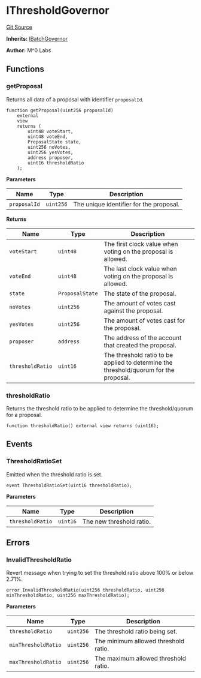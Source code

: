 # IThresholdGovernor
[Git Source](https://github.com/MZero-Labs/ttg/blob/0d2761f8db14b390e923f59bdae9799fbf9adf2c/src/abstract/interfaces/IThresholdGovernor.sol)

**Inherits:**
[IBatchGovernor](/src/abstract/interfaces/IBatchGovernor.sol/interface.IBatchGovernor.md)

**Author:**
M^0 Labs


## Functions
### getProposal

Returns all data of a proposal with identifier `proposalId`.


```solidity
function getProposal(uint256 proposalId)
    external
    view
    returns (
        uint48 voteStart,
        uint48 voteEnd,
        ProposalState state,
        uint256 noVotes,
        uint256 yesVotes,
        address proposer,
        uint16 thresholdRatio
    );
```
**Parameters**

|Name|Type|Description|
|----|----|-----------|
|`proposalId`|`uint256`|    The unique identifier for the proposal.|

**Returns**

|Name|Type|Description|
|----|----|-----------|
|`voteStart`|`uint48`|     The first clock value when voting on the proposal is allowed.|
|`voteEnd`|`uint48`|       The last clock value when voting on the proposal is allowed.|
|`state`|`ProposalState`|         The state of the proposal.|
|`noVotes`|`uint256`|       The amount of votes cast against the proposal.|
|`yesVotes`|`uint256`|      The amount of votes cast for the proposal.|
|`proposer`|`address`|      The address of the account that created the proposal.|
|`thresholdRatio`|`uint16`|The threshold ratio to be applied to determine the threshold/quorum for the proposal.|


### thresholdRatio

Returns the threshold ratio to be applied to determine the threshold/quorum for a proposal.


```solidity
function thresholdRatio() external view returns (uint16);
```

## Events
### ThresholdRatioSet
Emitted when the threshold ratio is set.


```solidity
event ThresholdRatioSet(uint16 thresholdRatio);
```

**Parameters**

|Name|Type|Description|
|----|----|-----------|
|`thresholdRatio`|`uint16`|The new threshold ratio.|

## Errors
### InvalidThresholdRatio
Revert message when trying to set the threshold ratio above 100% or below 2.71%.


```solidity
error InvalidThresholdRatio(uint256 thresholdRatio, uint256 minThresholdRatio, uint256 maxThresholdRatio);
```

**Parameters**

|Name|Type|Description|
|----|----|-----------|
|`thresholdRatio`|`uint256`|   The threshold ratio being set.|
|`minThresholdRatio`|`uint256`|The minimum allowed threshold ratio.|
|`maxThresholdRatio`|`uint256`|The maximum allowed threshold ratio.|

